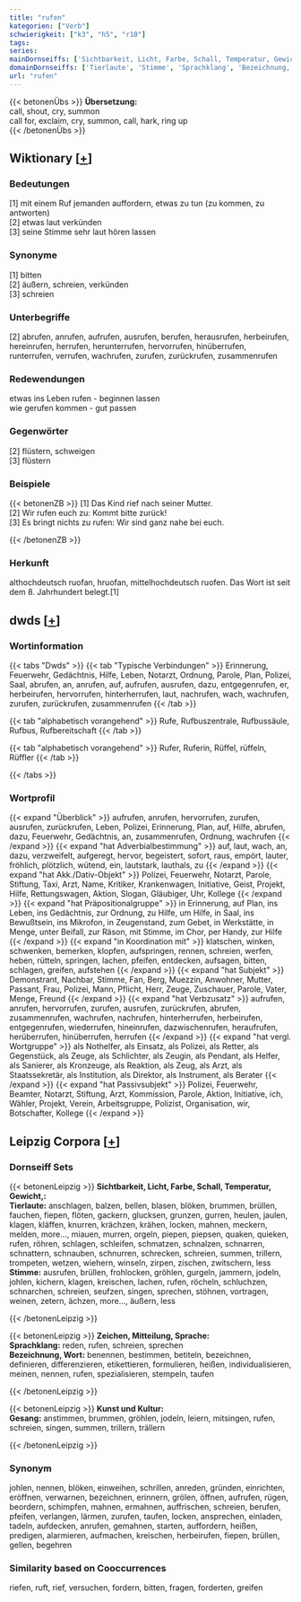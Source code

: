 ```yaml
---
title: "rufen"
kategorien: ["Verb"]
schwierigkeit: ["k3", "h5", "r10"]
tags:
series:
mainDornseiffs: ['Sichtbarkeit, Licht, Farbe, Schall, Temperatur, Gewicht,', 'Zeichen, Mitteilung, Sprache', 'Kunst und Kultur']
domainDornseiffs: ['Tierlaute', 'Stimme', 'Sprachklang', 'Bezeichnung, Wort', 'Gesang']
url: "rufen"
---
```


{{< betonenÜbs >}}
**Übersetzung:**  
call, shout, cry, summon  
call for, exclaim, cry, summon, call, hark, ring up  
{{< /betonenÜbs >}}

## Wiktionary [[+](https://de.wiktionary.org/wiki/rufen)]

### Bedeutungen
[1] mit einem Ruf jemanden auffordern, etwas zu tun (zu kommen, zu antworten)  
[2] etwas laut verkünden  
[3] seine Stimme sehr laut hören lassen  

### Synonyme
[1] bitten  
[2] äußern, schreien, verkünden  
[3] schreien  

### Unterbegriffe
[2] abrufen, anrufen, aufrufen, ausrufen, berufen, herausrufen, herbeirufen, hereinrufen, herrufen, herunterrufen, hervorrufen, hinüberrufen, runterrufen, verrufen, wachrufen, zurufen, zurückrufen, zusammenrufen  

### Redewendungen
etwas ins Leben rufen - beginnen lassen  
wie gerufen kommen - gut passen  

### Gegenwörter
[2] flüstern, schweigen  
[3] flüstern  

### Beispiele
{{< betonenZB >}}
[1] Das Kind rief nach seiner Mutter.  
[2] Wir rufen euch zu: Kommt bitte zurück!  
[3] Es bringt nichts zu rufen: Wir sind ganz nahe bei euch.  

{{< /betonenZB >}}
### Herkunft
althochdeutsch ruofan, hruofan, mittelhochdeutsch ruofen. Das Wort ist seit dem 8. Jahrhundert belegt.[1]  



## dwds [[+](https://www.dwds.de/wb/rufen)]

### Wortinformation
{{< tabs "Dwds" >}}
{{< tab "Typische Verbindungen" >}}
Erinnerung, Feuerwehr, Gedächtnis, Hilfe, Leben, Notarzt, Ordnung, Parole, Plan, Polizei, Saal, abrufen, an, anrufen, auf, aufrufen, ausrufen, dazu, entgegenrufen, er, herbeirufen, hervorrufen, hinterherrufen, laut, nachrufen, wach, wachrufen, zurufen, zurückrufen, zusammenrufen
{{< /tab >}}

{{< tab "alphabetisch vorangehend" >}}
Rufe, Rufbuszentrale, Rufbussäule, Rufbus, Rufbereitschaft
{{< /tab >}}

{{< tab "alphabetisch vorangehend" >}}
Rufer, Ruferin, Rüffel, rüffeln, Rüffler
{{< /tab >}}

{{< /tabs >}}

### Wortprofil
{{< expand "Überblick" >}} aufrufen, anrufen, hervorrufen, zurufen, ausrufen, zurückrufen, Leben, Polizei, Erinnerung, Plan, auf, Hilfe, abrufen, dazu, Feuerwehr, Gedächtnis, an, zusammenrufen, Ordnung, wachrufen {{< /expand >}}
{{< expand "hat Adverbialbestimmung" >}} auf, laut, wach, an, dazu, verzweifelt, aufgeregt, hervor, begeistert, sofort, raus, empört, lauter, fröhlich, plötzlich, wütend, ein, lautstark, lauthals, zu {{< /expand >}}
{{< expand "hat Akk./Dativ-Objekt" >}} Polizei, Feuerwehr, Notarzt, Parole, Stiftung, Taxi, Arzt, Name, Kritiker, Krankenwagen, Initiative, Geist, Projekt, Hilfe, Rettungswagen, Aktion, Slogan, Gläubiger, Uhr, Kollege {{< /expand >}}
{{< expand "hat Präpositionalgruppe" >}} in Erinnerung, auf Plan, ins Leben, ins Gedächtnis, zur Ordnung, zu Hilfe, um Hilfe, in Saal, ins Bewußtsein, ins Mikrofon, in Zeugenstand, zum Gebet, in Werkstätte, in Menge, unter Beifall, zur Räson, mit Stimme, im Chor, per Handy, zur Hilfe {{< /expand >}}
{{< expand "in Koordination mit" >}} klatschen, winken, schwenken, bemerken, klopfen, aufspringen, rennen, schreien, werfen, heben, rütteln, springen, lachen, pfeifen, entdecken, aufsagen, bitten, schlagen, greifen, aufstehen {{< /expand >}}
{{< expand "hat Subjekt" >}} Demonstrant, Nachbar, Stimme, Fan, Berg, Muezzin, Anwohner, Mutter, Passant, Frau, Polizei, Mann, Pflicht, Herr, Zeuge, Zuschauer, Parole, Vater, Menge, Freund {{< /expand >}}
{{< expand "hat Verbzusatz" >}} aufrufen, anrufen, hervorrufen, zurufen, ausrufen, zurückrufen, abrufen, zusammenrufen, wachrufen, nachrufen, hinterherrufen, herbeirufen, entgegenrufen, wiederrufen, hineinrufen, dazwischenrufen, heraufrufen, herüberrufen, hinüberrufen, herrufen {{< /expand >}}
{{< expand "hat vergl. Wortgruppe" >}} als Nothelfer, als Einsatz, als Polizei, als Retter, als Gegenstück, als Zeuge, als Schlichter, als Zeugin, als Pendant, als Helfer, als Sanierer, als Kronzeuge, als Reaktion, als Zeug, als Arzt, als Staatssekretär, als Institution, als Direktor, als Instrument, als Berater {{< /expand >}}
{{< expand "hat Passivsubjekt" >}} Polizei, Feuerwehr, Beamter, Notarzt, Stiftung, Arzt, Kommission, Parole, Aktion, Initiative, ich, Wähler, Projekt, Verein, Arbeitsgruppe, Polizist, Organisation, wir, Botschafter, Kollege {{< /expand >}}

## Leipzig Corpora [[+](https://corpora.uni-leipzig.de/en/res?word=rufen&corpusId=deu_newscrawl-public_2018)]

### Dornseiff Sets
{{< betonenLeipzig >}}
**Sichtbarkeit, Licht, Farbe, Schall, Temperatur, Gewicht,:**  
**Tierlaute:** anschlagen, balzen, bellen, blasen, blöken, brummen, brüllen, fauchen, fiepen, flöten, gackern, glucksen, grunzen, gurren, heulen, jaulen, klagen, kläffen, knurren, krächzen, krähen, locken, mahnen, meckern, melden, more..., miauen, murren, orgeln, piepen, piepsen, quaken, quieken, rufen, röhren, schlagen, schleifen, schmatzen, schnalzen, schnarren, schnattern, schnauben, schnurren, schrecken, schreien, summen, trillern, trompeten, wetzen, wiehern, winseln, zirpen, zischen, zwitschern, less  
**Stimme:** ausrufen, brüllen, frohlocken, gröhlen, gurgeln, jammern, jodeln, johlen, kichern, klagen, kreischen, lachen, rufen, röcheln, schluchzen, schnarchen, schreien, seufzen, singen, sprechen, stöhnen, vortragen, weinen, zetern, ächzen, more..., äußern, less  

{{< /betonenLeipzig >}}


{{< betonenLeipzig >}}
**Zeichen, Mitteilung, Sprache:**  
**Sprachklang:** reden, rufen, schreien, sprechen  
**Bezeichnung, Wort:** benennen, bestimmen, betiteln, bezeichnen, definieren, differenzieren, etikettieren, formulieren, heißen, individualisieren, meinen, nennen, rufen, spezialisieren, stempeln, taufen  

{{< /betonenLeipzig >}}


{{< betonenLeipzig >}}
**Kunst und Kultur:**  
**Gesang:** anstimmen, brummen, gröhlen, jodeln, leiern, mitsingen, rufen, schreien, singen, summen, trillern, trällern  

{{< /betonenLeipzig >}}

### Synonym
johlen, nennen, blöken, einweihen, schrillen, anreden, gründen, einrichten, eröffnen, verwarnen, bezeichnen, erinnern, grölen, öffnen, aufrufen, rügen, beordern, schimpfen, mahnen, ermahnen, auffrischen, schreien, berufen, pfeifen, verlangen, lärmen, zurufen, taufen, locken, ansprechen, einladen, tadeln, aufdecken, anrufen, gemahnen, starten, auffordern, heißen, predigen, alarmieren, aufmachen, kreischen, herbeirufen, fiepen, brüllen, gellen, begehren


### Similarity based on Cooccurrences
riefen, ruft, rief, versuchen, fordern, bitten, fragen, forderten, greifen

